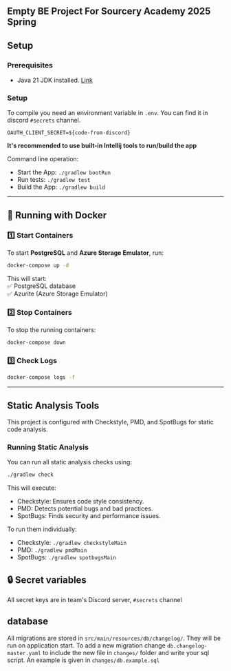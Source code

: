 ## Empty BE Project For Sourcery Academy 2025 Spring

## Setup

### Prerequisites

- Java 21 JDK installed. [Link](https://adoptium.net/temurin/releases/?package=jdk&arch=x64&os=windows)

### Setup

To compile you need an environment variable in `.env`.
You can find it in discord `#secrets` channel.

```
OAUTH_CLIENT_SECRET=${code-from-discord}
```

**It's recommended to use built-in Intellij tools to run/build the app**

Command line operation:

- Start the App: `./gradlew bootRun`
- Run tests: `./gradlew test`
- Build the App: `./gradlew build`

---

## **🐳 Running with Docker**

### **1️⃣ Start Containers**

To start **PostgreSQL** and **Azure Storage Emulator**, run:

```sh
docker-compose up -d
```

This will start:  
✅ PostgreSQL database  
✅ Azurite (Azure Storage Emulator)

### **2️⃣ Stop Containers**

To stop the running containers:

```sh
docker-compose down
```

### **3️⃣ Check Logs**

```sh
docker-compose logs -f
```

---

## Static Analysis Tools

This project is configured with Checkstyle, PMD, and SpotBugs for static code analysis.

### Running Static Analysis

You can run all static analysis checks using:

```sh
./gradlew check
```

This will execute:

- Checkstyle: Ensures code style consistency.
- PMD: Detects potential bugs and bad practices.
- SpotBugs: Finds security and performance issues.

To run them individually:

- Checkstyle: `./gradlew checkstyleMain`
- PMD: `./gradlew pmdMain`
- SpotBugs: `./gradlew spotbugsMain`

## **🔒 Secret variables**

All secret keys are in team's Discord server, `#secrets` channel

## database

All migrations are stored in `src/main/resources/db/changelog/`. They will be run on application start.
To add a new migration change `db.changelog-master.yaml` to include the new file in `changes/` folder and write your sql
script.
An example is given in `changes/db.example.sql`

